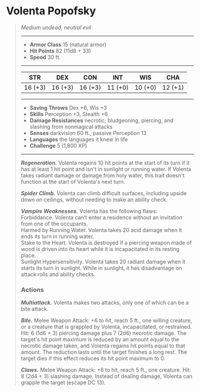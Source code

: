 # Volenta Popofsky
>*Medium undead, neutral evil*
>___
>- **Armor Class** 15 (natural armor)
>- **Hit Points** 82 (11d8 + 33)
>- **Speed** 30 ft.
>___
>|STR|DEX|CON|INT|WIS|CHA|
>|:---:|:---:|:---:|:---:|:---:|:---:|
>|16 (+3)|16 (+3)|16 (+3)|11 (+0)|10 (+0)|12 (+1)|
>___
>- **Saving Throws** Dex +6, Wis +3
>- **Skills** Perception +3, Stealth +6
>- **Damage Resistances** necrotic; bludgeoning, piercing, and slashing from nonmagical attacks
>- **Senses** darkvision 60 ft., passive Perception 13
>- **Languages** the languages it knew in life
>- **Challenge** 5 (1,800 XP)
>___
>***Regeneration.*** Volenta regains 10 hit points at the start of its turn if it has at least 1 hit point and isn't in sunlight or running water. If Volenta takes radiant damage or damage from holy water, this trait doesn't function at the start of Volenta's next turn.  
>
>***Spider Climb.*** Volenta can climb difficult surfaces, including upside down on ceilings, without needing to make an ability check.  
>
>***Vampire Weaknesses.*** Volenta has the following flaws:  
>Forbiddance. Volenta can't enter a residence without an invitation from one of the occupants.  
>Harmed by Running Water. Volenta takes 20 acid damage when it ends its turn in running water.  
>Stake to the Heart. Volenta is destroyed if a piercing weapon made of wood is driven into its heart while it is incapacitated in its resting place.  
>Sunlight Hypersensitivity. Volenta takes 20 radiant damage when it starts its turn in sunlight. While in sunlight, it has disadvantage on attack rolls and ability checks.  
>
>### Actions
>***Multiattack.*** Volenta makes two attacks, only one of which can be a bite attack.  
>
>***Bite.*** Melee Weapon Attack: +6 to hit, reach 5 ft., one willing creature, or a creature that is grappled by Volenta, incapacitated, or restrained. Hit: 6 (1d6 + 3) piercing damage plus 7 (2d6) necrotic damage. The target's hit point maximum is reduced by an amount equal to the necrotic damage taken, and Volenta regains hit points equal to that amount. The reduction lasts until the target finishes a long rest. The target dies if this effect reduces its hit point maximum to 0.  
>
>***Claws.*** Melee Weapon Attack: +6 to hit, reach 5 ft., one creature. Hit: 8 (2d4 + 3) slashing damage. Instead of dealing damage, Volenta can grapple the target (escape DC 13).